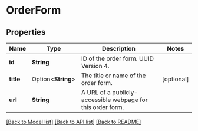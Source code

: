 # OrderForm

## Properties

Name | Type | Description | Notes
------------ | ------------- | ------------- | -------------
**id** | **String** | ID of the order form. UUID Version 4. | 
**title** | Option<**String**> | The title or name of the order form. | [optional]
**url** | **String** | A URL of a publicly-accessible webpage for this order form. | 

[[Back to Model list]](../README.md#documentation-for-models) [[Back to API list]](../README.md#documentation-for-api-endpoints) [[Back to README]](../README.md)


